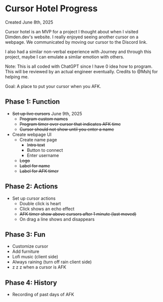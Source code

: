 # Cursor Hotel Progress
Created June 8th, 2025

Cursor hotel is an MVP for a project I thought about when I visited Dimden.dev's website. I really enjoyed seeing another cursor on a webpage. We communicated by moving our cursor to the Discord link. 

I also had a similar non-verbal experience with Journey and through this project, maybe I can emulate a similar emotion with others.

Note: This is all coded with ChatGPT since I have 0 idea how to program. This will be reviewed by an actual engineer eventually. Credits to @Mshj for helping me.

Goal: A place to put your cursor when you AFK.
## Phase 1: Function
- ~~Set up live cursors~~ June 9th, 2025
	- ~~Program custom names~~
	- ~~Program timer over cursor that indicates AFK time~~
	- ~~Cursor should not show until you enter a name~~
- Create webpage UI
	- Create name page
		- I~~ntro text~~
		- Button to connect
		- Enter username
	- ~~Logo~~
	- ~~Label for name~~
	- ~~Label for AFK timer~~

## Phase 2: Actions
- Set up cursor actions
	- Double click is heart
	- Click shows an echo effect
	- ~~AFK timer show above cursors after 1 minute (last moved)~~
	- On drag a line shows and disappears

## Phase 3: Fun
- Customize cursor
- Add furniture
- Lofi music (client side)
- Always raining (turn off rain client side)
- z z z when a cursor is AFK

## Phase 4: History
- Recording of past days of AFK